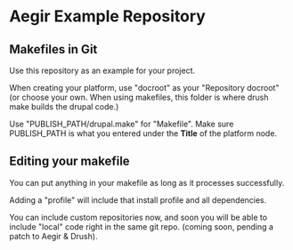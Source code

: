 # Aegir Example Repository
## Makefiles in Git

Use this repository as an example for your project.

When creating your platform, use "docroot" as your "Repository docroot" (or choose your own. When using makefiles, this folder is where drush make builds the drupal code.)

Use "PUBLISH_PATH/drupal.make" for "Makefile". Make sure PUBLISH_PATH is what you entered under the **Title** of the platform node.

## Editing your makefile

You can put anything in your makefile as long as it processes successfully.

Adding a "profile" will include that install profile and all dependencies.

You can include custom repositories now, and soon you will be able to include "local" code right in the same git repo.  (coming soon, pending a patch to Aegir & Drush).



